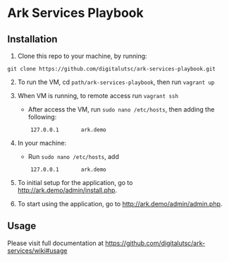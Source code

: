# Ark Services Playbook

## Installation

1. Clone this repo to your machine, by running:

```
git clone https://github.com/digitalutsc/ark-services-playbook.git
```

2. To run the VM, cd `path/ark-services-playbook`, then run `vagrant up`
3. When VM is running, to remote access run `vagrant ssh`
    * After access the VM, run `sudo nano /etc/hosts`, then adding the following:
    ```
        127.0.0.1       ark.demo
    ```

4. In your machine: 
    * Run `sudo nano /etc/hosts`, add 
    ```
        127.0.0.1       ark.demo
    ```

5. To initial setup for the application, go to http://ark.demo/admin/install.php.
6. To start using the application, go to http://ark.demo/admin/admin.php.

## Usage

Please visit full documentation at https://github.com/digitalutsc/ark-services/wiki#usage



